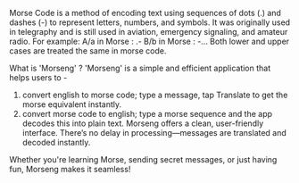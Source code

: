 Morse Code is a method of encoding text using sequences of dots (.) and dashes (-) to represent letters, numbers, and symbols. It was originally used in telegraphy and is still used in aviation, emergency signaling, and amateur radio. For example:
A/a in Morse : .-
B/b in Morse : -...
Both lower and upper cases are treated the same in morse code.

What is 'Morseng' ? 
'Morseng' is a simple and efficient application that helps users to - 
1) convert english to morse code; type a message, tap Translate to get the morse equivalent instantly.
2) convert morse code to english; type a morse sequence and the app decodes this into plain text.
Morseng offers a clean, user-friendly interface. There’s no delay in processing—messages are translated and decoded instantly.

Whether you're learning Morse, sending secret messages, or just having fun, Morseng makes it seamless!
